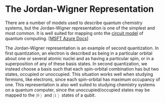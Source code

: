 # The Jordan-Wigner Representation

There are a number of models used to describe quantum chemistry systems, but the Jordan-Wigner representation is one of the simplest and most common. It is well suited for mapping onto the [circuit model](../architectures/circuit.md) of quantum computing. [[MSFT Azure Docs](https://docs.microsoft.com/en-us/azure/quantum/user-guide/libraries/chemistry/concepts/jordan-wigner)]

The Jordan-Wigner representation is an example of second quantization. In first quantization, an electron is described as being in a particular orbital about one or several atomic nuclei and as having a particular spin, or in a superposition of any of these basis states. In second quantization, we instead choose a basis such that each spin-orbital combination has but two states, occupied or unoccupied. This situation works well when studying fermions, like electrons, since each spin-orbital has maximum occupancy of one. This representation is also well suited to studying chemistry systems on a quantum computer, since the unoccupied/occupied states may be mapped to the <math><mo>|</mo><mn>0</mn><mo>&rang;</mo></math> and <math><mo>|</mo><mn>1</mn><mo>&rang;</mo></math> states of a qubit.